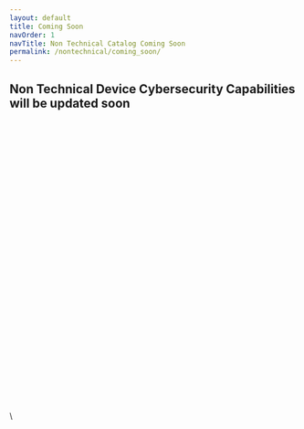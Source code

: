 ```yaml
---
layout: default
title: Coming Soon
navOrder: 1
navTitle: Non Technical Catalog Coming Soon
permalink: /nontechnical/coming_soon/
---
```


## Non Technical Device Cybersecurity Capabilities will be updated soon
\
\
\
\
\
\
\
\
\
\
\
\
\
\
\
\
\
\
\
\
\
\
\
\
\
\
\
\
\
\
\

